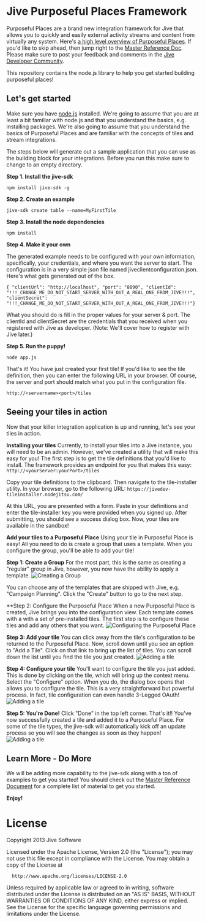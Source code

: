 # Jive Purposeful Places Framework
 Purposeful Places are a brand new integration framework for Jive that allows you to quickly and easily external activity streams and content from virtually any system. Here's [a high level overview of Purposeful Places](./docs/overview.md). If you'd like to skip ahead, then jump right to the [Master Reference Doc](./docs/masterreferencedoc.md). Please make sure to post your feedback and comments in the [Jive Developer Community](https://community.jivesoftware.com/community/developer).

 This repository contains the node.js library to help you get started building purposeful places!

## Let's get started
Make sure you have [node.js](http://nodejs.org) installed. We're going to assume that you are at least a bit familiar with node.js and that you understand the basics, e.g. installing packages. We're also going to assume that you understand the basics of Purposeful Places and are familiar with the concepts of tiles and stream integrations.

The steps below will generate out a sample application that you can use as the building block for your integrations. Before you run this make sure to change to an empty directory. 

**Step 1. Install the jive-sdk**

`npm install jive-sdk -g`

**Step 2. Create an example**

`jive-sdk create table --name=MyFirstTile`

**Step 3. Install the node dependencies**

`npm install`

**Step 4. Make it your own**

The generated example needs to be configured with your own information, specifically, your credentials, and where you want the server to start. The configuration is in a very simple json file named jiveclientconfiguration.json. Here's what gets generated out of the box.

`{ "clientUrl": "http://localhost",
    "port": "8090",
    "clientId": "!!!_CHANGE_ME_DO_NOT_START_SERVER_WITH_OUT_A_REAL_ONE_FROM_JIVE!!!",
    "clientSecret": "!!!_CHANGE_ME_DO_NOT_START_SERVER_WITH_OUT_A_REAL_ONE_FROM_JIVE!!!"}`

What you should do is fill in the proper values for your server & port. The clientId and clientSecret are the credentials that you received when you registered with Jive as developer. (Note: We'll cover how to register with Jive later.)

**Step 5. Run the puppy!**

`node app.js`

That's it! You have just created your first tile! If you'd like to see the tile definition, then you can enter the following URL in your browser. Of course, the server and port should match what you put in the configuration file.

`http://<servername><port>/tiles`


## Seeing your tiles in action
Now that your killer integration application is up and running, let's see your tiles in action. 

**Installing your tiles**
Currently, to install your tiles into a Jive instance, you will need to be an admin. However, we've created a utility that will make this easy for you! The first step is to get the tile definitions that you'd like to install. The framework provides an endpoint for you that makes this easy:
`http://<yourServer:yourPort>/tiles`

Copy your tile definitions to the clipboard. Then navigate to the tile-installer utility. In your browser, go to the following URL:
`https://jivedev-tileinstaller.nodejitsu.com/`

At this URL, you are presented with a form. Paste in your definitions and enter the tile-installer key you were provided when you signed up. After submitting, you should see a success dialog box. Now, your tiles are available in the sandbox!

**Add your tiles to a Purposeful Place**
Using your tile in Purposeful Place is easy! All you need to do is create a group that uses a template. When you configure the group, you'll be able to add your tile! 

**Step 1: Create a Group**
For the most part, this is the same as creating a "regular" group in Jive, however, you now have the ability to apply a template.
![Creating a Group](./docs/images/createpurposefulplace.png)

You can choose any of the templates that are shipped with Jive, e.g. "Campaign Planning". Click the "Create" button to go to the next step.

**Step 2: Configure the Purposeful Place
When a new Purposeful Place is created, Jive brings you into the configuration view. Each template comes with a with a set of pre-installed tiles. The first step is to configure these tiles and add any others that you want.
![Configuring the Purposeful Place](./docs/images/configurepurposefulplace.png)


**Step 3: Add your tile**
You can click away from the tile's configuration to be returned to the Purposeful Place. Now, scroll down until you see an option to "Add a Tile". Click on that link to bring up the list of tiles. You can scroll down the list until you find the tile you just created.
![Adding a tile](./docs/images/addingtile.png)

**Step 4: Configure your tile**
You'll want to configure the tile you just added. This is done by clicking on the tile, which will bring up the context menu. Select the "Configure" option. When you do, the dialog box opens that allows you to configure the tile. This is a very straightforward but powerful process. In fact, tile configuration can even handle 3-Legged OAuth!
![Adding a tile](./docs/images/configuretile.png)

**Step 5: You're Done!**
Click "Done" in the top left corner. That's it!! You've now successfully created a tile and added it to a Purposeful Place. For some of the tile types, the jive-sdk will automatically kick off an update process so you will see the changes as soon as they happen! 
![Adding a tile](./docs/images/myfirstpurposefulplace.png)

## Learn More - Do More
We will be adding more capability to the jive-sdk along with a ton of examples to get you started! You should check out the [Master Reference Document](./docs/masterreferencedoc.md) for a complete list of material to get you started. 

**Enjoy!**


# License 

   Copyright 2013 Jive Software

   Licensed under the Apache License, Version 2.0 (the "License");
   you may not use this file except in compliance with the License.
   You may obtain a copy of the License at

      http://www.apache.org/licenses/LICENSE-2.0

   Unless required by applicable law or agreed to in writing, software
   distributed under the License is distributed on an "AS IS" BASIS,
   WITHOUT WARRANTIES OR CONDITIONS OF ANY KIND, either express or implied.
   See the License for the specific language governing permissions and
   limitations under the License.